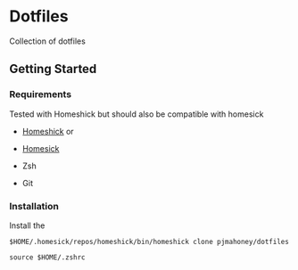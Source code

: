 # Dotfiles

Collection of dotfiles

## Getting Started

### Requirements

Tested with Homeshick but should also be compatible with homesick
* [Homeshick](https://github.com/andsens/homeshick) or
* [Homesick](https://github.com/technicalpickles/homesick)

* Zsh
* Git

### Installation

Install the 
```
$HOME/.homesick/repos/homeshick/bin/homeshick clone pjmahoney/dotfiles

source $HOME/.zshrc
```